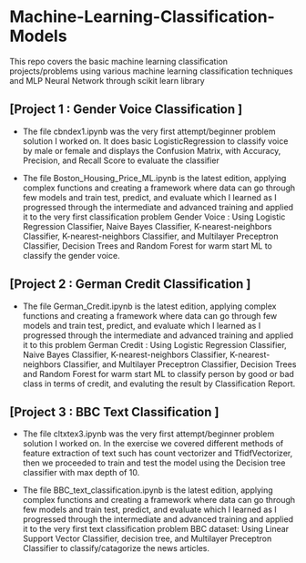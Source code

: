 # Machine-Learning-Classification-Models
This repo covers the basic machine learning classification  projects/problems using various machine learning classification techniques and MLP Neural Network through scikit learn library

## [Project 1 : Gender Voice Classification ]
* The file cbndex1.ipynb was the very first attempt/beginner problem solution I worked on. It does basic LogisticRegression to classify voice by male or female and displays the Confusion Matrix, with Accuracy, Precision, and Recall Score to evaluate the classifier  

* The file Boston_Housing_Price_ML.ipynb is the latest edition, applying complex functions and creating a framework where data can go through few models and train test, predict, and evaluate which I learned as I progressed through the intermediate and advanced training and applied it to the very first classification problem Gender Voice : Using Logistic Regression Classifier, Naive Bayes Classifier, K-nearest-neighbors Classifier, K-nearest-neighbors Classifier, and Multilayer Preceptron Classifier, Decision Trees and Random Forest for warm start ML to classify the gender voice. 

## [Project 2 : German Credit Classification ]

* The file German_Credit.ipynb is the latest edition, applying complex functions and creating a framework where data can go through few models and train test, predict, and evaluate which I learned as I progressed through the intermediate and advanced training and applied it to this problem German Credit : Using Logistic Regression Classifier, Naive Bayes Classifier, K-nearest-neighbors Classifier, K-nearest-neighbors Classifier, and Multilayer Preceptron Classifier, Decision Trees and Random Forest for warm start ML to classify person by good or bad class in terms of credit, and evaluting the result by Classification Report. 


## [Project 3 : BBC Text Classification ]
* The file cltxtex3.ipynb  was the very first attempt/beginner problem solution I worked on. In the exercise we covered different methods of feature extraction of text such has count vectorizer and TfidfVectorizer, then we proceeded to train and test the model using the Decision tree classifier with max depth of 10.

* The file BBC_text_classification.ipynb is the latest edition, applying complex functions and creating a framework where data can go through few models and train test, predict, and evaluate which I learned as I progressed through the intermediate and advanced training and applied it to the very first  text classification problem BBC dataset: Using Linear Support Vector Classifier, decision tree, and Multilayer Preceptron Classifier to classify/catagorize the news articles. 
